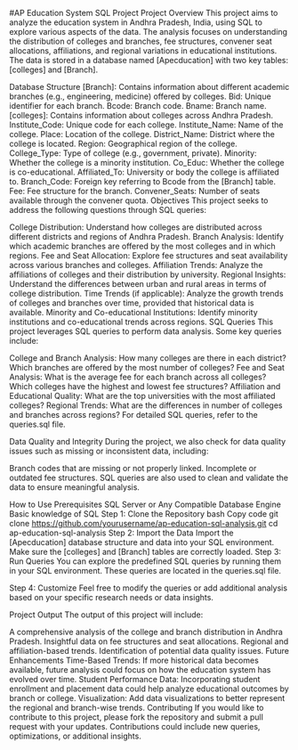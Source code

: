 #AP Education System SQL Project
Project Overview
This project aims to analyze the education system in Andhra Pradesh, India, using SQL to explore various aspects of the data. The analysis focuses on understanding the distribution of colleges and branches, fee structures, convener seat allocations, affiliations, and regional variations in educational institutions. The data is stored in a database named [Apecducation] with two key tables: [colleges] and [Branch].

Database Structure
[Branch]: Contains information about different academic branches (e.g., engineering, medicine) offered by colleges.
Bid: Unique identifier for each branch.
Bcode: Branch code.
Bname: Branch name.
[colleges]: Contains information about colleges across Andhra Pradesh.
Institute_Code: Unique code for each college.
Institute_Name: Name of the college.
Place: Location of the college.
District_Name: District where the college is located.
Region: Geographical region of the college.
College_Type: Type of college (e.g., government, private).
Minority: Whether the college is a minority institution.
Co_Educ: Whether the college is co-educational.
Affiliated_To: University or body the college is affiliated to.
Branch_Code: Foreign key referring to Bcode from the [Branch] table.
Fee: Fee structure for the branch.
Convener_Seats: Number of seats available through the convener quota.
Objectives
This project seeks to address the following questions through SQL queries:

College Distribution: Understand how colleges are distributed across different districts and regions of Andhra Pradesh.
Branch Analysis: Identify which academic branches are offered by the most colleges and in which regions.
Fee and Seat Allocation: Explore fee structures and seat availability across various branches and colleges.
Affiliation Trends: Analyze the affiliations of colleges and their distribution by university.
Regional Insights: Understand the differences between urban and rural areas in terms of college distribution.
Time Trends (if applicable): Analyze the growth trends of colleges and branches over time, provided that historical data is available.
Minority and Co-educational Institutions: Identify minority institutions and co-educational trends across regions.
SQL Queries
This project leverages SQL queries to perform data analysis. Some key queries include:

College and Branch Analysis:
How many colleges are there in each district?
Which branches are offered by the most number of colleges?
Fee and Seat Analysis:
What is the average fee for each branch across all colleges?
Which colleges have the highest and lowest fee structures?
Affiliation and Educational Quality:
What are the top universities with the most affiliated colleges?
Regional Trends:
What are the differences in number of colleges and branches across regions?
For detailed SQL queries, refer to the queries.sql file.

Data Quality and Integrity
During the project, we also check for data quality issues such as missing or inconsistent data, including:

Branch codes that are missing or not properly linked.
Incomplete or outdated fee structures.
SQL queries are also used to clean and validate the data to ensure meaningful analysis.

How to Use
Prerequisites
SQL Server or Any Compatible Database Engine
Basic knowledge of SQL
Step 1: Clone the Repository
bash
Copy code
git clone https://github.com/yourusername/ap-education-sql-analysis.git
cd ap-education-sql-analysis
Step 2: Import the Data
Import the [Apecducation] database structure and data into your SQL environment.
Make sure the [colleges] and [Branch] tables are correctly loaded.
Step 3: Run Queries
You can explore the predefined SQL queries by running them in your SQL environment. These queries are located in the queries.sql file.

Step 4: Customize
Feel free to modify the queries or add additional analysis based on your specific research needs or data insights.

Project Output
The output of this project will include:

A comprehensive analysis of the college and branch distribution in Andhra Pradesh.
Insightful data on fee structures and seat allocations.
Regional and affiliation-based trends.
Identification of potential data quality issues.
Future Enhancements
Time-Based Trends: If more historical data becomes available, future analysis could focus on how the education system has evolved over time.
Student Performance Data: Incorporating student enrollment and placement data could help analyze educational outcomes by branch or college.
Visualization: Add data visualizations to better represent the regional and branch-wise trends.
Contributing
If you would like to contribute to this project, please fork the repository and submit a pull request with your updates. Contributions could include new queries, optimizations, or additional insights.
